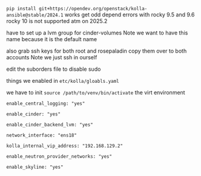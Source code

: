 `pip install git+https://opendev.org/openstack/kolla-ansible@stable/2024.1` works get odd depend errors with rocky 9.5 and 9.6 rocky 10 is not supported atm on 2025.2 

have to set up a lvm group for cinder-volumes Note we want to have this name because it is the default name 

also grab ssh keys for both root and rosepaladin copy them over to both accounts Note we just ssh in ourself

edit the suborders file to disable sudo 


things we enabled in `etc/kolla/gloabls.yaml`


we have to init `source /path/to/venv/bin/activate` the virt environment 


```
enable_central_logging: "yes"

enable_cinder: "yes"

enable_cinder_backend_lvm: "yes"

network_interface: "ens18"

kolla_internal_vip_address: "192.168.129.2"

enable_neutron_provider_networks: "yes"

enable_skyline: "yes"





```